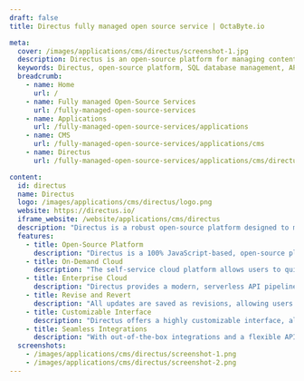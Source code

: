 ```yaml
---
draft: false
title: Directus fully managed open source service | OctaByte.io

meta:
  cover: /images/applications/cms/directus/screenshot-1.jpg
  description: Directus is an open-source platform for managing content in SQL databases. With its powerful API and user-friendly interface, it empowers developers and non-technical users alike.
  keywords: Directus, open-source platform, SQL database management, API for developers, content management, cloud platform, enterprise API, data management, open data platform, on-demand cloud
  breadcrumb:
    - name: Home
      url: /
    - name: Fully managed Open-Source Services
      url: /fully-managed-open-source-services
    - name: Applications
      url: /fully-managed-open-source-services/applications
    - name: CMS
      url: /fully-managed-open-source-services/applications/cms
    - name: Directus
      url: /fully-managed-open-source-services/applications/cms/directus

content:
  id: directus
  name: Directus
  logo: /images/applications/cms/directus/logo.png
  website: https://directus.io/
  iframe_website: /website/applications/cms/directus
  description: "Directus is a robust open-source platform designed to manage the content of any SQL database. Offering a powerful API layer for developers and an intuitive app for non-technical users, it simplifies data management and enhances user experience. Whether you're handling a small project or scaling an enterprise solution, Directus provides flexible and tailored solutions to meet your needs. With a thriving community and thousands of users, Directus is the go-to choice for effortless SQL database management."
  features:
    - title: Open-Source Platform
      description: "Directus is a 100% JavaScript-based, open-source platform that is free to use, boasting 26M+ on-prem installations, 10K+ community members, and 350+ contributors."
    - title: On-Demand Cloud
      description: "The self-service cloud platform allows users to quickly set up and manage fully managed Directus projects with ease."
    - title: Enterprise Cloud
      description: "Directus provides a modern, serverless API pipeline and a code-free data exploration app, designed to scale with enterprise-level needs."
    - title: Revise and Revert
      description: "All updates are saved as revisions, allowing users to easily revert to any previous version of their content."
    - title: Customizable Interface
      description: "Directus offers a highly customizable interface, allowing users to tailor the platform to their specific workflow and business requirements."
    - title: Seamless Integrations
      description: "With out-of-the-box integrations and a flexible API, Directus seamlessly integrates with your existing tools and infrastructure."
  screenshots:
    - /images/applications/cms/directus/screenshot-1.png
    - /images/applications/cms/directus/screenshot-2.png
---
```

